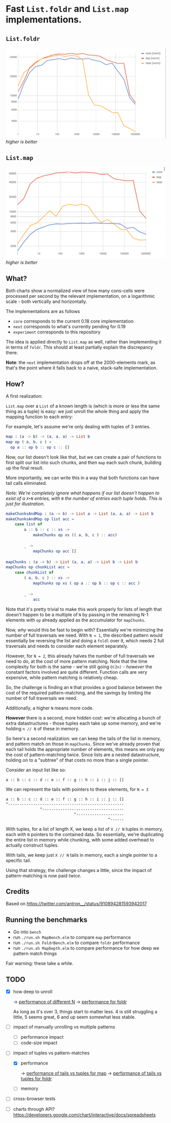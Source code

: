 # Fast `List.foldr` and `List.map` implementations.

## `List.foldr`

![map](charts/foldr.png)
_higher is better_

## `List.map`

![map](charts/map.png)
_higher is better_

## What?

Both charts show a normalized view of how many cons-cells were processed per second by the relevant implementation, on a logarithmic scale - both vertically and horizontally.

The implementations are as follows
- `core` corresponds to the current 0.18 core implementation
- `next` corresponds to what's currently pending for 0.19
- `experiment` corresponds to this repository

The idea is applied directly to `List.map` as well, rather than implementing it in terms of `foldr`. This should at least partially explain the discrepancy there.

**Note**: the `next` implementation drops off at the 2000-elements mark, as that's the point where it falls back to a naive, stack-safe implementation.

## How?

A first realization:

`List.map` over a `List` of a known length is (which is more or less the same thing as a tuple) is easy: we just unroll the whole thing and apply the mapping function to each entry:

For example, let's assume we're only dealing with tuples of 3 entries.

```elm
map : (a -> b) -> (a, a, a) -> List b
map op ( a, b, c ) =
  op a :: op b :: op c :: []
```

Now, our list doesn't look like that, but we can create a pair of functions to first split our list into such chunks, and then `map` each such chunk, building up the final result.

More importantly, we can write this in a way that both functions can have tail calls eliminated.

_Note: We're completely ignore what happens if our list doesn't happen to exist of a `X•N` entries, with `N` the number of entries each tuple holds. This is just for illustration._

```elm
makeChunksAndMap : (a -> b) -> List a -> List (a, a, a) -> List b
makeChunksAndMap op list acc =
    case list of
        a :: b :: c :: xs ->
            makeChunks op xs (( a, b, c ) :: acc)

        _ ->
            mapChunks op acc []

mapChunks : (a -> b) -> List (a, a, a) -> List b -> List b
mapChunks op chunkList acc =
    case chunkList of
        ( a, b, c ) :: xs ->
            mapChunks op xs ( op a :: op b :: op c :: acc )

        _ ->
            acc
```

Note that it's pretty trivial to make this work properly for lists of length that doesn't happen to be a multiple of `N` by passing in the remaining N-1 elements with `op` already applied as the accumulator for `mapChunks`.

Now, _why_ would this be fast to begin with? Essentially we're minimizing the number of full traversals we need. With `N = 1`, the described pattern would essentially be reversing the list and doing a `foldl` over it, which needs 2 full traversals and needs to consider each element separately.

However, for `N = 2`, this already halves the number of full traversals we need to do, at the cost of more pattern matching. Note that the time complexity for both is the same - we're still going `O(2n)` - _however_ the constant factors involved are quite different. Function calls are very expensive, while pattern matching is relatively cheap.

So, the challenge is finding an `N` that provides a good balance between the cost of the required pattern-matching, and the savings by limiting the number of full traversals we need.

Additionally, a higher `N` means more code.

**However** there is a second, more hidden cost: we're allocating a bunch of extra datastructures - those tuples each take up some memory, and we're holding `n // N` of these in memory.

So here's a second realization: we can keep the tails of the list in memory, and pattern match on those in `mapChunks`. Since we've already proven that each tail holds the appropriate number of elements, this means we only pay the cost of pattern-matching twice. Since lists are a nested datastructure, holding on to a "subtree" of that costs no more than a single pointer.

Consider an input list like so:

```
a :: b :: c :: d :: e :: f :: g :: h :: i :: j :: []
```

We can represent the tails with pointers to these elements, for `N = 3`

```
a :: b :: c :: d :: e :: f :: g :: h :: i :: j :: []
^---------------------------------------------------
               ^------------------------------------
                              ^---------------------
                                             ^------
```

With tuples, for a list of length X, we keep a list of `X // N` tuples in memory, each with `N` pointers to the contained data. So essentially, we're duplicating the entire list in memory while chunking, with some added overhead to actually construct tuples.

With tails, we keep just `X // N` tails in memory, each a single pointer to a specific tail.

Using that strategy, the challenge changes a little, since the impact of pattern-matching is now paid _twice_.

## Credits

Based on https://twitter.com/antron__/status/910894281593942017

## Running the benchmarks

- Go into `bench`
- run `./run.sh MapBench.elm` to compare `map` performance
- run `./run.sh FoldrBench.elm` to compare `foldr` performance
- run `./run.sh MapDepth.elm` to compare performance for how deep we pattern match things

Fair warning: these take a while.

## TODO

- [x] how deep to unroll

  -> [performance of different N](charts/depth.png)
  -> [performance for foldr](charts/foldrdepth.png)

  As long as it's over 3, things start to matter less. 4 is still struggling a little, 5 seems great, 6 and up seem somewhat less stable.
- [ ] impact of manually unrolling vs multiple patterns
  - [ ] performance impact
  - [ ] code-size impact
- [ ] impact of tuples vs pattern-matches
  - [x] performance

    -> [performance of tails vs tuples for map](charts/tailtuplesmapperf.png)
    -> [performance of tails vs tuples for foldr](charts/tailstuplesfoldrperf.png)

  - [ ] memory
- [ ] cross-browser tests
- [ ] charts through API? https://developers.google.com/chart/interactive/docs/spreadsheets
